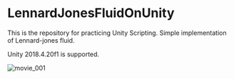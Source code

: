 # LennardJonesFluidOnUnity
This is the repository for practicing Unity Scripting.
Simple implementation of Lennard-jones fluid.

Unity 2018.4.20f1 is supported.

![movie_001](https://user-images.githubusercontent.com/15133454/99154691-0f45ae80-26f5-11eb-98b6-20d40fc8fc2f.gif)
